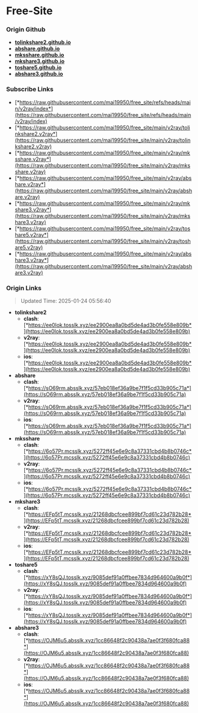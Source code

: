 # Free-Site

### Origin Github

- [**tolinkshare2.github.io**](https://github.com/tolinkshare2/tolinkshare2.github.io)
- [**abshare.github.io**](https://github.com/abshare/abshare.github.io)
- [**mksshare.github.io**](https://github.com/mksshare/mksshare.github.io)
- [**mkshare3.github.io**](https://github.com/mkshare3/mkshare3.github.io)
- [**toshare5.github.io**](https://github.com/toshare5/toshare5.github.io)
- [**abshare3.github.io**](https://github.com/abshare3/abshare3.github.io)

### Subscribe Links

- [*https://raw.githubusercontent.com/mai19950/free_site/refs/heads/main/v2ray/index*](https://raw.githubusercontent.com/mai19950/free_site/refs/heads/main/v2ray/index)
- [*https://raw.githubusercontent.com/mai19950/free_site/main/v2ray/tolinkshare2.v2ray*](https://raw.githubusercontent.com/mai19950/free_site/main/v2ray/tolinkshare2.v2ray)
- [*https://raw.githubusercontent.com/mai19950/free_site/main/v2ray/mksshare.v2ray*](https://raw.githubusercontent.com/mai19950/free_site/main/v2ray/mksshare.v2ray)
- [*https://raw.githubusercontent.com/mai19950/free_site/main/v2ray/abshare.v2ray*](https://raw.githubusercontent.com/mai19950/free_site/main/v2ray/abshare.v2ray)
- [*https://raw.githubusercontent.com/mai19950/free_site/main/v2ray/mkshare3.v2ray*](https://raw.githubusercontent.com/mai19950/free_site/main/v2ray/mkshare3.v2ray)
- [*https://raw.githubusercontent.com/mai19950/free_site/main/v2ray/toshare5.v2ray*](https://raw.githubusercontent.com/mai19950/free_site/main/v2ray/toshare5.v2ray)
- [*https://raw.githubusercontent.com/mai19950/free_site/main/v2ray/abshare3.v2ray*](https://raw.githubusercontent.com/mai19950/free_site/main/v2ray/abshare3.v2ray)

### Origin Links

> Updated Time: 2025-01-24 05:56:40

- **tolinkshare2**
  - **clash**: [*https://ee0Iok.tosslk.xyz/ee2900ea8a0bd5de4ad3b0fe558e809b*](https://ee0Iok.tosslk.xyz/ee2900ea8a0bd5de4ad3b0fe558e809b)
  - **v2ray**: [*https://ee0Iok.tosslk.xyz/ee2900ea8a0bd5de4ad3b0fe558e809b*](https://ee0Iok.tosslk.xyz/ee2900ea8a0bd5de4ad3b0fe558e809b)
  - **ios**: [*https://ee0Iok.tosslk.xyz/ee2900ea8a0bd5de4ad3b0fe558e809b*](https://ee0Iok.tosslk.xyz/ee2900ea8a0bd5de4ad3b0fe558e809b)
- **abshare**
  - **clash**: [*https://sO69rm.absslk.xyz/57eb018ef36a9be7f1f5cd33b905c71a*](https://sO69rm.absslk.xyz/57eb018ef36a9be7f1f5cd33b905c71a)
  - **v2ray**: [*https://sO69rm.absslk.xyz/57eb018ef36a9be7f1f5cd33b905c71a*](https://sO69rm.absslk.xyz/57eb018ef36a9be7f1f5cd33b905c71a)
  - **ios**: [*https://sO69rm.absslk.xyz/57eb018ef36a9be7f1f5cd33b905c71a*](https://sO69rm.absslk.xyz/57eb018ef36a9be7f1f5cd33b905c71a)
- **mksshare**
  - **clash**: [*https://6o57Pr.mcsslk.xyz/5272ff45e6e9c8a37331cbd4b8b0746c*](https://6o57Pr.mcsslk.xyz/5272ff45e6e9c8a37331cbd4b8b0746c)
  - **v2ray**: [*https://6o57Pr.mcsslk.xyz/5272ff45e6e9c8a37331cbd4b8b0746c*](https://6o57Pr.mcsslk.xyz/5272ff45e6e9c8a37331cbd4b8b0746c)
  - **ios**: [*https://6o57Pr.mcsslk.xyz/5272ff45e6e9c8a37331cbd4b8b0746c*](https://6o57Pr.mcsslk.xyz/5272ff45e6e9c8a37331cbd4b8b0746c)
- **mkshare3**
  - **clash**: [*https://EFp5tT.mcsslk.xyz/21268dbcfcee899bf7cd61c23d782b28*](https://EFp5tT.mcsslk.xyz/21268dbcfcee899bf7cd61c23d782b28)
  - **v2ray**: [*https://EFp5tT.mcsslk.xyz/21268dbcfcee899bf7cd61c23d782b28*](https://EFp5tT.mcsslk.xyz/21268dbcfcee899bf7cd61c23d782b28)
  - **ios**: [*https://EFp5tT.mcsslk.xyz/21268dbcfcee899bf7cd61c23d782b28*](https://EFp5tT.mcsslk.xyz/21268dbcfcee899bf7cd61c23d782b28)
- **toshare5**
  - **clash**: [*https://xY8sQJ.tosslk.xyz/9085def91a0ffbee7834d964600a9b0f*](https://xY8sQJ.tosslk.xyz/9085def91a0ffbee7834d964600a9b0f)
  - **v2ray**: [*https://xY8sQJ.tosslk.xyz/9085def91a0ffbee7834d964600a9b0f*](https://xY8sQJ.tosslk.xyz/9085def91a0ffbee7834d964600a9b0f)
  - **ios**: [*https://xY8sQJ.tosslk.xyz/9085def91a0ffbee7834d964600a9b0f*](https://xY8sQJ.tosslk.xyz/9085def91a0ffbee7834d964600a9b0f)
- **abshare3**
  - **clash**: [*https://OJM6u5.absslk.xyz/1cc86648f2c90438a7ae0f3f680fca88*](https://OJM6u5.absslk.xyz/1cc86648f2c90438a7ae0f3f680fca88)
  - **v2ray**: [*https://OJM6u5.absslk.xyz/1cc86648f2c90438a7ae0f3f680fca88*](https://OJM6u5.absslk.xyz/1cc86648f2c90438a7ae0f3f680fca88)
  - **ios**: [*https://OJM6u5.absslk.xyz/1cc86648f2c90438a7ae0f3f680fca88*](https://OJM6u5.absslk.xyz/1cc86648f2c90438a7ae0f3f680fca88)
